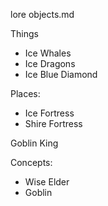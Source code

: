 lore objects.md

Things
* Ice Whales
* Ice Dragons
* Ice Blue Diamond

Places:
* Ice Fortress
* Shire Fortress

Goblin King


Concepts:
* Wise Elder
* Goblin